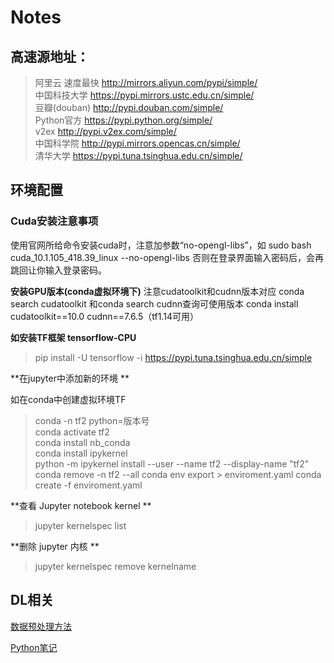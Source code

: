 # Notes

## 高速源地址：  

> 阿里云 速度最快 http://mirrors.aliyun.com/pypi/simple/   
> 中国科技大学 https://pypi.mirrors.ustc.edu.cn/simple/  
> 豆瓣(douban) http://pypi.douban.com/simple/  
> Python官方 https://pypi.python.org/simple/  
> v2ex http://pypi.v2ex.com/simple/  
> 中国科学院 http://pypi.mirrors.opencas.cn/simple/  
> 清华大学 https://pypi.tuna.tsinghua.edu.cn/simple/  



## 环境配置

### Cuda安装注意事项

使用官网所给命令安装cuda时，注意加参数“no-opengl-libs”，如
sudo bash cuda_10.1.105_418.39_linux --no-opengl-libs
否则在登录界面输入密码后，会再跳回让你输入登录密码。

**安装GPU版本(conda虚拟环境下)**
注意cudatoolkit和cudnn版本对应
conda search cudatoolkit 和conda search cudnn查询可使用版本
conda install cudatoolkit==10.0 cudnn==7.6.5（tf1.14可用）

**如安装TF框架 tensorflow-CPU**  

> pip install -U tensorflow -i https://pypi.tuna.tsinghua.edu.cn/simple  

**在jupyter中添加新的环境  **

如在conda中创建虚拟环境TF  

> conda -n tf2 python=版本号  
> conda activate tf2  
> conda install nb_conda  
> conda install ipykernel  
> python -m ipykernel install --user --name tf2 --display-name "tf2"
> conda remove -n tf2 --all
> conda env export > enviroment.yaml
> conda create -f enviroment.yaml


**查看 Jupyter notebook kernel  **

> jupyter kernelspec list  

**删除 jupyter 内核  **

> jupyter kernelspec remove kernelname  



## DL相关

[数据预处理方法](./data_preproccess.md)

[Python笔记](./python.md)
